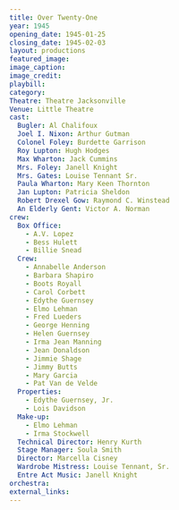 ```yaml
---
title: Over Twenty-One
year: 1945
opening_date: 1945-01-25
closing_date: 1945-02-03
layout: productions
featured_image: 
image_caption:
image_credit:
playbill: 
category: 
Theatre: Theatre Jacksonville
Venue: Little Theatre
cast:
  Bugler: Al Chalifoux
  Joel I. Nixon: Arthur Gutman
  Colonel Foley: Burdette Garrison
  Roy Lupton: Hugh Hodges
  Max Wharton: Jack Cummins
  Mrs. Foley: Janell Knight
  Mrs. Gates: Louise Tennant Sr.
  Paula Wharton: Mary Keen Thornton
  Jan Lupton: Patricia Sheldon
  Robert Drexel Gow: Raymond C. Winstead
  An Elderly Gent: Victor A. Norman
crew:
  Box Office:
    - A.V. Lopez
    - Bess Hulett
    - Billie Snead
  Crew:
    - Annabelle Anderson
    - Barbara Shapiro
    - Boots Royall
    - Carol Corbett
    - Edythe Guernsey
    - Elmo Lehman
    - Fred Lueders
    - George Henning
    - Helen Guernsey
    - Irma Jean Manning
    - Jean Donaldson
    - Jimmie Shage
    - Jimmy Butts
    - Mary Garcia
    - Pat Van de Velde
  Properties:
    - Edythe Guernsey, Jr.
    - Lois Davidson
  Make-up:
    - Elmo Lehman
    - Irma Stockwell
  Technical Director: Henry Kurth
  Stage Manager: Soula Smith
  Director: Marcella Cisney
  Wardrobe Mistress: Louise Tennant, Sr.
  Entre Act Music: Janell Knight
orchestra:
external_links:
---
```


